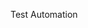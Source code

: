 <span id="title">Test Automation</span>

<div id="body">

<include src="what/unit-inParent-asPanel.md" boilerplate />
<include src="testingTextUis/unit-inParent-asPanel.md" boilerplate />
<include src="usingTestDrivers/unit-inParent-asPanel.md" boilerplate />
<include src="tools/unit-inParent-asPanel.md" boilerplate />
<include src="testingGuis/unit-inParent-asPanel.md" boilerplate />

</div>